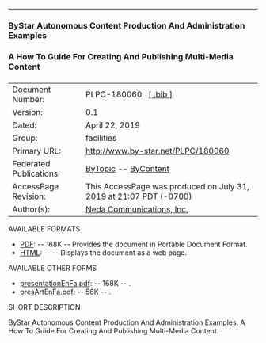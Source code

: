 ------------------------------------------------------------------------

### ByStar Autonomous Content Production And Administration Examples

### A How To Guide For Creating And Publishing Multi-Media Content

### 

<table>
<tbody>
<tr class="odd">
<td align="left">Document Number:</td>
<td align="left">PLPC-180060   <a href="/content/generated/doc.free/bystar/PLPC/180060/current/PLPC-180060.bib">[ .bib ]</a></td>
</tr>
<tr class="even">
<td align="left">Version:</td>
<td align="left">0.1</td>
</tr>
<tr class="odd">
<td align="left">Dated:</td>
<td align="left">April 22, 2019</td>
</tr>
<tr class="even">
<td align="left">Group:</td>
<td align="left">facilities</td>
</tr>
<tr class="odd">
<td align="left">Primary URL:</td>
<td align="left"><a href="http://www.by-star.net/PLPC/180060" class="uri">http://www.by-star.net/PLPC/180060</a></td>
</tr>
<tr class="even">
<td align="left">Federated Publications:</td>
<td align="left"><a href="http://bytopic/PLPC/180060">ByTopic</a> -- <a href="http://bycontent/PLPC/180060">ByContent</a></td>
</tr>
<tr class="odd">
<td align="left">AccessPage Revision:</td>
<td align="left">This AccessPage was produced on July 31, 2019 at 21:07 PDT (-0700)</td>
</tr>
<tr class="even">
<td align="left">Author(s):</td>
<td align="left"><a href="http://www.by-star.net">Neda Communications, Inc.</a></td>
</tr>
</tbody>
</table>

AVAILABLE FORMATS  

-   [PDF](/content/generated/doc.free/bystar/PLPC/180060/current/presentationEnFa.pdf):
    -- 168K -- Provides the document in Portable Document Format.
-   [HTML](/content/generated/doc.free/bystar/PLPC/180060/current/presentationEnFa/index.html):
    -- -- Displays the document as a web page.

AVAILABLE OTHER FORMS  

-   [presentationEnFa.pdf](/content/generated/doc.free/bystar/PLPC/180060/current/presentationEnFa.pdf):
    -- 168K -- .
-   [presArtEnFa.pdf](/content/generated/doc.free/bystar/PLPC/180060/current/presArtEnFa.pdf):
    -- 56K -- .

SHORT DESCRIPTION  

ByStar Autonomous Content Production And Administration Examples. A How
To Guide For Creating And Publishing Multi-Media Content.
